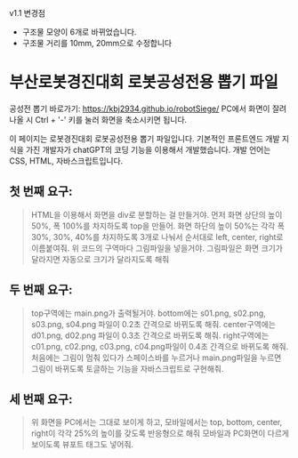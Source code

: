 v1.1 변경점
- 구조물 모양이 6개로 바뀌었습니다.
- 구조물 거리를 10mm, 20mm으로 수정합니다


# 부산로봇경진대회 로봇공성전용 뽑기 파일
공성전 뽑기 바로가기:
https://kbj2934.github.io/robotSiege/
PC에서 화면이 잘려나올 시 Ctrl + '-' 키를 눌러 화면을 축소시키면 됩니다.

이 페이지는 로봇경진대회 로봇공성전용 뽑기 파일입니다.
기본적인 프론트엔드 개발 지식을 가진 개발자가 chatGPT의 코딩 기능을 이용해서 개발했습니다.
개발 언어는 CSS, HTML, 자바스크립트입니다.

## 첫 번째 요구:
> HTML을 이용해서 화면을 div로 분할하는 걸 만들거야.
> 먼저 화면 상단의 높이 50%, 폭 100%를 차지하도록 top을 만들어.
> 화면 하단의 높이 50%는 각각 폭 30%, 30%, 40%를 차지하도록 3개로 나눠서 순서대로 left, center, right로 이름붙여줘.
> 위 코드의 구역마다 그림파일을 넣을거야. 그림파일은 화면 크기가 달라지면 자동으로 크기가 달라지도록 해줘


## 두 번째 요구:
> top구역에는 main.png가 출력될거야. bottom에는 s01.png, s02.png, s03.png, s04.png 파일이 0.2초 간격으로 바뀌도록 해줘.
> center구역에는 d01.png, d02.png 파일이 0.3초 간격으로 바뀌도록 해줘. right구역에는 c01.png, c02.png, c03.png, c04.png파일이 0.4초 간격으로 바뀌도록 해줘.
> 처음에는 그림이 멈춰 있다가 스페이스바를 누르거나 main.png파일을 누르면 그림이 바뀌도록 토글하는 기능을 자바스크립트로 구현해줘.

## 세 번째 요구:
> 위 화면을 PC에서는 그대로 보이게 하고, 모바일에서는 top, bottom, center, right이 각각 25%의 높이를 갖도록 반응형으로 해줘
> 모바일과 PC화면이 다르게 보이도록 뷰포트 태그도 넣어줘.
